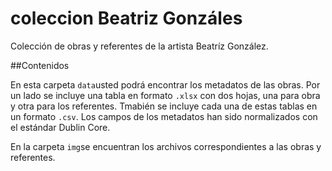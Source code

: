 # coleccion Beatriz Gonzáles

Colección de obras y referentes de la artista Beatríz González.

##Contenidos

En esta carpeta ```data```usted podrá encontrar los metadatos de las obras. Por un lado se incluye una tabla en formato ```.xlsx``` con dos hojas, una para obra y otra para los referentes. Tmabién se incluye cada una de estas tablas en un formato ```.csv```. Los campos de los metadatos han sido normalizados con el estándar Dublin Core.

En la carpeta ```img```se encuentran los archivos correspondientes a las obras y referentes.
